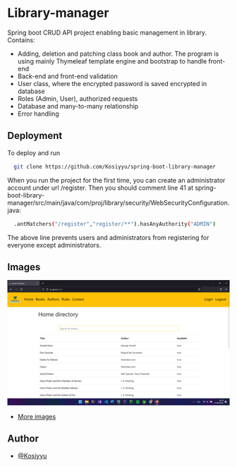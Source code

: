 # Library-manager
Spring boot CRUD API project enabling basic management in library. Contains:

- Adding, deletion and patching class book and author. The program is using mainly Thymeleaf template engine and bootstrap to handle front-end
- Back-end and front-end validation
- User class, where the encrypted password is saved encrypted in database
- Roles (Admin, User), authorized requests
- Database and many-to-many relationship
- Error handling

## Deployment
To deploy and run

```bash
  git clone https://github.com/Kosiyyu/spring-boot-library-manager
```
When you run the project for the first time, you can create an administrator account under url /register.
Then you should comment line 41 at spring-boot-library-manager/src/main/java/com/proj/library/security/WebSecurityConfiguration.java:

```bash
  .antMatchers("/register","register/**").hasAnyAuthority("ADMIN")
```
The above line prevents users and administrators from registering for everyone except administrators.

## Images
![Project screenshot](https://github.com/Kosiyyu/images/blob/main/spring-boot-library-manager/Screenshot%20(14).png)
- [More images](https://github.com/Kosiyyu/images/tree/main/spring-boot-library-manager)

## Author
- [@Kosiyyu](https://github.com/Kosiyyu)

